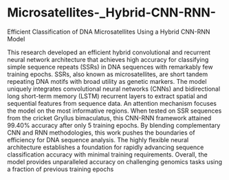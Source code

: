 # Microsatellites-_Hybrid-CNN-RNN-
Efficient Classification of DNA Microsatellites Using a Hybrid CNN-RNN Model

This research developed an efficient hybrid convolutional and recurrent neural network architecture that achieves high accuracy for classifying simple sequence repeats (SSRs) in DNA sequences with remarkably few training epochs. SSRs, also known as microsatellites, are short tandem repeating DNA motifs with broad utility as genetic markers. The model uniquely integrates convolutional neural networks (CNNs) and bidirectional long short-term memory (LSTM) recurrent layers to extract spatial and sequential features from sequence data. An attention mechanism focuses the model on the most informative regions. When tested on SSR sequences from the cricket Gryllus bimaculatus, this CNN-RNN framework attained 99.40% accuracy after only 5 training epochs. By blending complementary CNN and RNN methodologies, this work pushes the boundaries of efficiency for DNA sequence analysis. The highly flexible neural architecture establishes a foundation for rapidly advancing sequence classification accuracy with minimal training requirements. Overall, the model provides unparalleled accuracy on challenging genomics tasks using a fraction of previous training epochs
